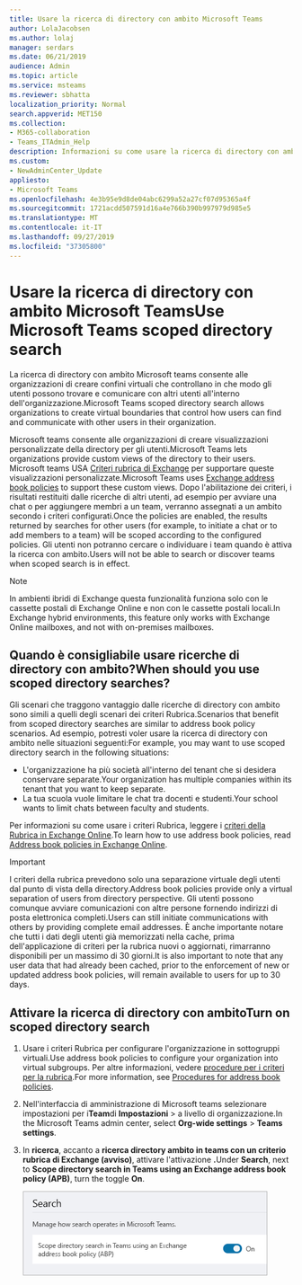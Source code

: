 ```yaml
---
title: Usare la ricerca di directory con ambito Microsoft Teams
author: LolaJacobsen
ms.author: lolaj
manager: serdars
ms.date: 06/21/2019
audience: Admin
ms.topic: article
ms.service: msteams
ms.reviewer: sbhatta
localization_priority: Normal
search.appverid: MET150
ms.collection:
- M365-collaboration
- Teams_ITAdmin_Help
description: Informazioni su come usare la ricerca di directory con ambito Microsoft teams per creare visualizzazioni personalizzate della directory.
ms.custom:
- NewAdminCenter_Update
appliesto:
- Microsoft Teams
ms.openlocfilehash: 4e3b95e9d8de04abc6299a52a27cf07d95365a4f
ms.sourcegitcommit: 1721acdd507591d16a4e766b390b997979d985e5
ms.translationtype: MT
ms.contentlocale: it-IT
ms.lasthandoff: 09/27/2019
ms.locfileid: "37305800"
---
```

# <a name="use-microsoft-teams-scoped-directory-search"></a><span data-ttu-id="f5a87-103">Usare la ricerca di directory con ambito Microsoft Teams</span><span class="sxs-lookup"><span data-stu-id="f5a87-103">Use Microsoft Teams scoped directory search</span></span>

<span data-ttu-id="f5a87-104">La ricerca di directory con ambito Microsoft teams consente alle organizzazioni di creare confini virtuali che controllano in che modo gli utenti possono trovare e comunicare con altri utenti all'interno dell'organizzazione.</span><span class="sxs-lookup"><span data-stu-id="f5a87-104">Microsoft Teams scoped directory search allows organizations to create virtual boundaries that control how users can find and communicate with other users in their organization.</span></span> 

<span data-ttu-id="f5a87-105">Microsoft teams consente alle organizzazioni di creare visualizzazioni personalizzate della directory per gli utenti.</span><span class="sxs-lookup"><span data-stu-id="f5a87-105">Microsoft Teams lets organizations provide custom views of the directory to their users.</span></span> <span data-ttu-id="f5a87-106">Microsoft teams USA [Criteri rubrica di Exchange](https://docs.microsoft.com/exchange/address-books/address-book-policies/address-book-policies) per supportare queste visualizzazioni personalizzate.</span><span class="sxs-lookup"><span data-stu-id="f5a87-106">Microsoft Teams uses [Exchange address book policies](https://docs.microsoft.com/exchange/address-books/address-book-policies/address-book-policies) to support these custom views.</span></span> <span data-ttu-id="f5a87-107">Dopo l'abilitazione dei criteri, i risultati restituiti dalle ricerche di altri utenti, ad esempio per avviare una chat o per aggiungere membri a un team, verranno assegnati a un ambito secondo i criteri configurati.</span><span class="sxs-lookup"><span data-stu-id="f5a87-107">Once the policies are enabled, the results returned by searches for other users (for example, to initiate a chat or to add members to a team) will be scoped according to the configured policies.</span></span> <span data-ttu-id="f5a87-108">Gli utenti non potranno cercare o individuare i team quando è attiva la ricerca con ambito.</span><span class="sxs-lookup"><span data-stu-id="f5a87-108">Users will not be able to search or discover teams when scoped search is in effect.</span></span> 

> [!NOTE]
> <span data-ttu-id="f5a87-109">In ambienti ibridi di Exchange questa funzionalità funziona solo con le cassette postali di Exchange Online e non con le cassette postali locali.</span><span class="sxs-lookup"><span data-stu-id="f5a87-109">In Exchange hybrid environments, this feature only works with Exchange Online mailboxes, and not with on-premises mailboxes.</span></span>

## <a name="when-should-you-use-scoped-directory-searches"></a><span data-ttu-id="f5a87-110">Quando è consigliabile usare ricerche di directory con ambito?</span><span class="sxs-lookup"><span data-stu-id="f5a87-110">When should you use scoped directory searches?</span></span>

<span data-ttu-id="f5a87-111">Gli scenari che traggono vantaggio dalle ricerche di directory con ambito sono simili a quelli degli scenari dei criteri Rubrica.</span><span class="sxs-lookup"><span data-stu-id="f5a87-111">Scenarios that benefit from scoped directory searches are similar to address book policy scenarios.</span></span> <span data-ttu-id="f5a87-112">Ad esempio, potresti voler usare la ricerca di directory con ambito nelle situazioni seguenti:</span><span class="sxs-lookup"><span data-stu-id="f5a87-112">For example, you may want to use scoped directory search in the following situations:</span></span>

- <span data-ttu-id="f5a87-113">L'organizzazione ha più società all'interno del tenant che si desidera conservare separate.</span><span class="sxs-lookup"><span data-stu-id="f5a87-113">Your organization has multiple companies within its tenant that you want to keep separate.</span></span> 
- <span data-ttu-id="f5a87-114">La tua scuola vuole limitare le chat tra docenti e studenti.</span><span class="sxs-lookup"><span data-stu-id="f5a87-114">Your school wants to limit chats between faculty and students.</span></span> 
 
<span data-ttu-id="f5a87-115">Per informazioni su come usare i criteri Rubrica, leggere i [criteri della Rubrica in Exchange Online](https://docs.microsoft.com/exchange/address-books/address-book-policies/address-book-policies).</span><span class="sxs-lookup"><span data-stu-id="f5a87-115">To learn how to use address book policies, read [Address book policies in Exchange Online](https://docs.microsoft.com/exchange/address-books/address-book-policies/address-book-policies).</span></span>

> [!IMPORTANT]
> <span data-ttu-id="f5a87-116">I criteri della rubrica prevedono solo una separazione virtuale degli utenti dal punto di vista della directory.</span><span class="sxs-lookup"><span data-stu-id="f5a87-116">Address book policies provide only a virtual separation of users from directory perspective.</span></span> <span data-ttu-id="f5a87-117">Gli utenti possono comunque avviare comunicazioni con altre persone fornendo indirizzi di posta elettronica completi.</span><span class="sxs-lookup"><span data-stu-id="f5a87-117">Users can still initiate communications with others by providing complete email addresses.</span></span> <span data-ttu-id="f5a87-118">È anche importante notare che tutti i dati degli utenti già memorizzati nella cache, prima dell'applicazione di criteri per la rubrica nuovi o aggiornati, rimarranno disponibili per un massimo di 30 giorni.</span><span class="sxs-lookup"><span data-stu-id="f5a87-118">It is also important to note that any user data that had already been cached, prior to the enforcement of new or updated address book policies, will remain available to users for up to 30 days.</span></span>

## <a name="turn-on-scoped-directory-search"></a><span data-ttu-id="f5a87-119">Attivare la ricerca di directory con ambito</span><span class="sxs-lookup"><span data-stu-id="f5a87-119">Turn on scoped directory search</span></span>

1. <span data-ttu-id="f5a87-120">Usare i criteri Rubrica per configurare l'organizzazione in sottogruppi virtuali.</span><span class="sxs-lookup"><span data-stu-id="f5a87-120">Use address book policies to configure your organization into virtual subgroups.</span></span> <span data-ttu-id="f5a87-121">Per altre informazioni, vedere [procedure per i criteri per la rubrica](https://docs.microsoft.com/exchange/address-books/address-book-policies/address-book-policies).</span><span class="sxs-lookup"><span data-stu-id="f5a87-121">For more information, see [Procedures for address book policies](https://docs.microsoft.com/exchange/address-books/address-book-policies/address-book-policies).</span></span>

2. <span data-ttu-id="f5a87-122">Nell'interfaccia di amministrazione di Microsoft teams selezionare impostazioni per i**Team**di **Impostazioni** > a livello di organizzazione.</span><span class="sxs-lookup"><span data-stu-id="f5a87-122">In the Microsoft Teams admin center, select **Org-wide settings** > **Teams settings**.</span></span>

3. <span data-ttu-id="f5a87-123">In **ricerca**, accanto a **ricerca directory ambito in teams con un criterio rubrica di Exchange (avviso)**, attivare l'attivazione **.**</span><span class="sxs-lookup"><span data-stu-id="f5a87-123">Under **Search**, next to **Scope directory search in Teams using an Exchange address book policy (APB)**, turn the toggle **On**.</span></span>

    ![Ricerca di directory con ambito nell'interfaccia di amministrazione di Microsoft Teams](media/teams-scoped-directory-search-image1.png)



